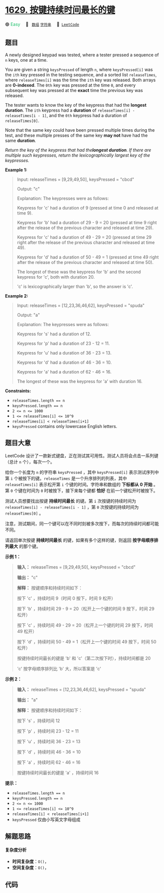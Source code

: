 # [1629. 按键持续时间最长的键](https://leetcode.com/problems/slowest-key)

🟢 <font color=#15bd66>Easy</font>&emsp; 🔖&ensp; [`数组`](/outline/tag/array.md) [`字符串`](/outline/tag/string.md)&emsp; 🔗&ensp;[`LeetCode`](https://leetcode.com/problems/slowest-key)

## 题目

A newly designed keypad was tested, where a tester pressed a sequence of `n`
keys, one at a time.

You are given a string `keysPressed` of length `n`, where `keysPressed[i]` was
the `ith` key pressed in the testing sequence, and a sorted list
`releaseTimes`, where `releaseTimes[i]` was the time the `ith` key was
released. Both arrays are **0-indexed**. The `0th` key was pressed at the time
`0`, and every subsequent key was pressed at the **exact** time the previous
key was released.

The tester wants to know the key of the keypress that had the **longest
duration**. The `ith` keypress had a **duration** of `releaseTimes[i] -
releaseTimes[i - 1]`, and the `0th` keypress had a duration of
`releaseTimes[0]`.

Note that the same key could have been pressed multiple times during the test,
and these multiple presses of the same key **may not** have had the same
**duration**.

_Return the key of the keypress that had the**longest duration**. If there are
multiple such keypresses, return the lexicographically largest key of the
keypresses._



**Example 1:**

> Input: releaseTimes = [9,29,49,50], keysPressed = "cbcd"
> 
> Output: "c"
> 
> Explanation: The keypresses were as follows:
> 
> Keypress for 'c' had a duration of 9 (pressed at time 0 and released at time 9).
> 
> Keypress for 'b' had a duration of 29 - 9 = 20 (pressed at time 9 right after the release of the previous character and released at time 29).
> 
> Keypress for 'c' had a duration of 49 - 29 = 20 (pressed at time 29 right after the release of the previous character and released at time 49).
> 
> Keypress for 'd' had a duration of 50 - 49 = 1 (pressed at time 49 right after the release of the previous character and released at time 50).
> 
> The longest of these was the keypress for 'b' and the second keypress for 'c', both with duration 20.
> 
> 'c' is lexicographically larger than 'b', so the answer is 'c'.

**Example 2:**

> Input: releaseTimes = [12,23,36,46,62], keysPressed = "spuda"
> 
> Output: "a"
> 
> Explanation: The keypresses were as follows:
> 
> Keypress for 's' had a duration of 12.
> 
> Keypress for 'p' had a duration of 23 - 12 = 11.
> 
> Keypress for 'u' had a duration of 36 - 23 = 13.
> 
> Keypress for 'd' had a duration of 46 - 36 = 10.
> 
> Keypress for 'a' had a duration of 62 - 46 = 16.
> 
> The longest of these was the keypress for 'a' with duration 16.



**Constraints:**

  * `releaseTimes.length == n`
  * `keysPressed.length == n`
  * `2 <= n <= 1000`
  * `1 <= releaseTimes[i] <= 10^9`
  * `releaseTimes[i] < releaseTimes[i+1]`
  * `keysPressed` contains only lowercase English letters.


## 题目大意

LeetCode 设计了一款新式键盘，正在测试其可用性。测试人员将会点击一系列键（总计 `n` 个），每次一个。

给你一个长度为 `n` 的字符串 `keysPressed` ，其中 `keysPressed[i]` 表示测试序列中第 `i`
个被按下的键。`releaseTimes` 是一个升序排列的列表，其中 `releaseTimes[i]` 表示松开第 `i` 个键的时间。字符串和数组的
**下标都从 0 开始** 。第 `0` 个键在时间为 `0` 时被按下，接下来每个键都 **恰好** 在前一个键松开时被按下。

测试人员想要找出按键 **持续时间最长** 的键。第 `i` 次按键的持续时间为 `releaseTimes[i] - releaseTimes[i -
1]` ，第 `0` 次按键的持续时间为 `releaseTimes[0]` 。

注意，测试期间，同一个键可以在不同时刻被多次按下，而每次的持续时间都可能不同。

请返回单次按键 **持续时间最长** 的键，如果有多个这样的键，则返回 **按字母顺序排列最大** 的那个键。



**示例 1：**

> 
> 
> 
> 
> 
> **输入：** releaseTimes = [9,29,49,50], keysPressed = "cbcd"
> 
> **输出：** "c"
> 
> **解释：** 按键顺序和持续时间如下：
> 
> 按下 'c' ，持续时间 9（时间 0 按下，时间 9 松开）
> 
> 按下 'b' ，持续时间 29 - 9 = 20（松开上一个键的时间 9 按下，时间 29 松开）
> 
> 按下 'c' ，持续时间 49 - 29 = 20（松开上一个键的时间 29 按下，时间 49 松开）
> 
> 按下 'd' ，持续时间 50 - 49 = 1（松开上一个键的时间 49 按下，时间 50 松开）
> 
> 按键持续时间最长的键是 'b' 和 'c'（第二次按下时），持续时间都是 20
> 
> 'c' 按字母顺序排列比 'b' 大，所以答案是 'c'
> 
> 

**示例 2：**

> 
> 
> 
> 
> 
> **输入：** releaseTimes = [12,23,36,46,62], keysPressed = "spuda"
> 
> **输出：** "a"
> 
> **解释：** 按键顺序和持续时间如下：
> 
> 按下 's' ，持续时间 12
> 
> 按下 'p' ，持续时间 23 - 12 = 11
> 
> 按下 'u' ，持续时间 36 - 23 = 13
> 
> 按下 'd' ，持续时间 46 - 36 = 10
> 
> 按下 'a' ，持续时间 62 - 46 = 16
> 
> 按键持续时间最长的键是 'a' ，持续时间 16



**提示：**

  * `releaseTimes.length == n`
  * `keysPressed.length == n`
  * `2 <= n <= 1000`
  * `1 <= releaseTimes[i] <= 10^9`
  * `releaseTimes[i] < releaseTimes[i+1]`
  * `keysPressed` 仅由小写英文字母组成


## 解题思路

#### 复杂度分析

- **时间复杂度**：`O()`，
- **空间复杂度**：`O()`，

## 代码

```javascript

```